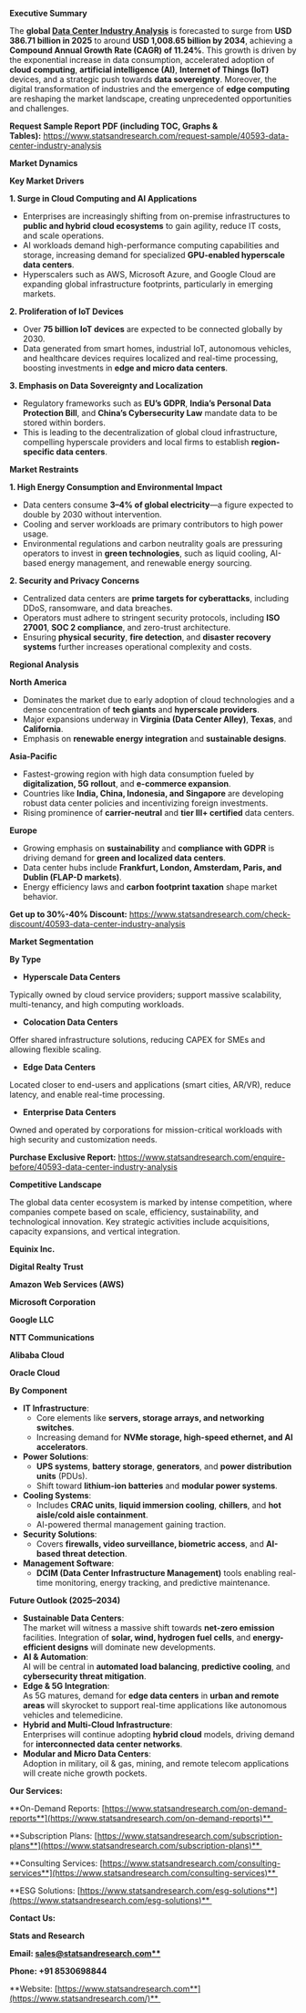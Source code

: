 ﻿**Executive Summary**

The **global [Data Center Industry Analysis](https://www.statsandresearch.com/report/40593-data-center-industry-analysis)** is forecasted to surge from **USD 386.71 billion in 2025** to around **USD 1,008.65 billion by 2034**, achieving a **Compound Annual Growth Rate (CAGR) of 11.24%**. This growth is driven by the exponential increase in data consumption, accelerated adoption of **cloud computing**, **artificial intelligence (AI)**, **Internet of Things (IoT)** devices, and a strategic push towards **data sovereignty**. Moreover, the digital transformation of industries and the emergence of **edge computing** are reshaping the market landscape, creating unprecedented opportunities and challenges.

**Request Sample Report PDF (including TOC, Graphs & Tables):** <https://www.statsandresearch.com/request-sample/40593-data-center-industry-analysis> 

**Market Dynamics**

**Key Market Drivers**

**1. Surge in Cloud Computing and AI Applications**

- Enterprises are increasingly shifting from on-premise infrastructures to **public and hybrid cloud ecosystems** to gain agility, reduce IT costs, and scale operations.
- AI workloads demand high-performance computing capabilities and storage, increasing demand for specialized **GPU-enabled hyperscale data centers**.
- Hyperscalers such as AWS, Microsoft Azure, and Google Cloud are expanding global infrastructure footprints, particularly in emerging markets.

**2. Proliferation of IoT Devices**

- Over **75 billion IoT devices** are expected to be connected globally by 2030.
- Data generated from smart homes, industrial IoT, autonomous vehicles, and healthcare devices requires localized and real-time processing, boosting investments in **edge and micro data centers**.

**3. Emphasis on Data Sovereignty and Localization**

- Regulatory frameworks such as **EU’s GDPR**, **India’s Personal Data Protection Bill**, and **China’s Cybersecurity Law** mandate data to be stored within borders.
- This is leading to the decentralization of global cloud infrastructure, compelling hyperscale providers and local firms to establish **region-specific data centers**.

**Market Restraints**

**1. High Energy Consumption and Environmental Impact**

- Data centers consume **3–4% of global electricity**—a figure expected to double by 2030 without intervention.
- Cooling and server workloads are primary contributors to high power usage.
- Environmental regulations and carbon neutrality goals are pressuring operators to invest in **green technologies**, such as liquid cooling, AI-based energy management, and renewable energy sourcing.

**2. Security and Privacy Concerns**

- Centralized data centers are **prime targets for cyberattacks**, including DDoS, ransomware, and data breaches.
- Operators must adhere to stringent security protocols, including **ISO 27001**, **SOC 2 compliance**, and zero-trust architecture.
- Ensuring **physical security**, **fire detection**, and **disaster recovery systems** further increases operational complexity and costs.

**Regional Analysis**

**North America**

- Dominates the market due to early adoption of cloud technologies and a dense concentration of **tech giants** and **hyperscale providers**.
- Major expansions underway in **Virginia (Data Center Alley)**, **Texas**, and **California**.
- Emphasis on **renewable energy integration** and **sustainable designs**.

**Asia-Pacific**

- Fastest-growing region with high data consumption fueled by **digitalization, 5G rollout**, and **e-commerce expansion**.
- Countries like **India, China, Indonesia, and Singapore** are developing robust data center policies and incentivizing foreign investments.
- Rising prominence of **carrier-neutral** and **tier III+ certified** data centers.

**Europe**

- Growing emphasis on **sustainability** and **compliance with GDPR** is driving demand for **green and localized data centers**.
- Data center hubs include **Frankfurt, London, Amsterdam, Paris, and Dublin (FLAP-D markets)**.
- Energy efficiency laws and **carbon footprint taxation** shape market behavior.

**Get up to 30%-40% Discount:** <https://www.statsandresearch.com/check-discount/40593-data-center-industry-analysis> 

**Market Segmentation**

**By Type**

- **Hyperscale Data Centers**

Typically owned by cloud service providers; support massive scalability, multi-tenancy, and high computing workloads.

- **Colocation Data Centers**

Offer shared infrastructure solutions, reducing CAPEX for SMEs and allowing flexible scaling.

- **Edge Data Centers**

Located closer to end-users and applications (smart cities, AR/VR), reduce latency, and enable real-time processing.

- **Enterprise Data Centers**

Owned and operated by corporations for mission-critical workloads with high security and customization needs.

**Purchase Exclusive Report:** <https://www.statsandresearch.com/enquire-before/40593-data-center-industry-analysis> 

**Competitive Landscape**

The global data center ecosystem is marked by intense competition, where companies compete based on scale, efficiency, sustainability, and technological innovation. Key strategic activities include acquisitions, capacity expansions, and vertical integration.

**Equinix Inc.**

**Digital Realty Trust**

**Amazon Web Services (AWS)**

**Microsoft Corporation**

**Google LLC**

**NTT Communications**

**Alibaba Cloud**

**Oracle Cloud**

**By Component**

- **IT Infrastructure**:
  - Core elements like **servers, storage arrays, and networking switches**.
  - Increasing demand for **NVMe storage, high-speed ethernet, and AI accelerators**.
- **Power Solutions**:
  - **UPS systems**, **battery storage**, **generators**, and **power distribution units** (PDUs).
  - Shift toward **lithium-ion batteries** and **modular power systems**.
- **Cooling Systems**:
  - Includes **CRAC units**, **liquid immersion cooling**, **chillers**, and **hot aisle/cold aisle containment**.
  - AI-powered thermal management gaining traction.
- **Security Solutions**:
  - Covers **firewalls, video surveillance, biometric access**, and **AI-based threat detection**.
- **Management Software**:
  - **DCIM (Data Center Infrastructure Management)** tools enabling real-time monitoring, energy tracking, and predictive maintenance.

**Future Outlook (2025–2034)**

- **Sustainable Data Centers**:\
  The market will witness a massive shift towards **net-zero emission** facilities. Integration of **solar, wind, hydrogen fuel cells**, and **energy-efficient designs** will dominate new developments.
- **AI & Automation**:\
  AI will be central in **automated load balancing**, **predictive cooling**, and **cybersecurity threat mitigation**.
- **Edge & 5G Integration**:\
  As 5G matures, demand for **edge data centers** in **urban and remote areas** will skyrocket to support real-time applications like autonomous vehicles and telemedicine.
- **Hybrid and Multi-Cloud Infrastructure**:\
  Enterprises will continue adopting **hybrid cloud** models, driving demand for **interconnected data center networks**.
- **Modular and Micro Data Centers**:\
  Adoption in military, oil & gas, mining, and remote telecom applications will create niche growth pockets.

**Our Services:** 

**On-Demand Reports: [https://www.statsandresearch.com/on-demand-reports**](https://www.statsandresearch.com/on-demand-reports)** 

**Subscription Plans: [https://www.statsandresearch.com/subscription-plans**](https://www.statsandresearch.com/subscription-plans)** 

**Consulting Services: [https://www.statsandresearch.com/consulting-services**](https://www.statsandresearch.com/consulting-services)** 

**ESG Solutions: [https://www.statsandresearch.com/esg-solutions**](https://www.statsandresearch.com/esg-solutions)** 

**Contact Us:** 

**Stats and Research** 

**Email: [sales@statsandresearch.com**](mailto:sales@statsandresearch.com)** 

**Phone: +91 8530698844** 

**Website: [https://www.statsandresearch.com**](https://www.statsandresearch.com/)** 

